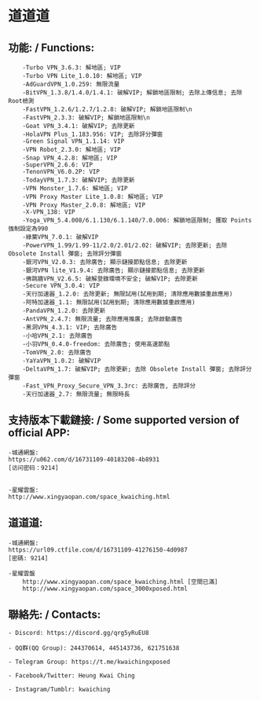 # 道道道

## 功能: / Functions:

        -Turbo VPN_3.6.3: 解地區; VIP
        -Turbo VPN Lite_1.0.10: 解地區; VIP
        -AdGuardVPN_1.0.259: 無限流量
        -BitVPN_1.3.8/1.4.0/1.4.1: 破解VIP; 解鎖地區限制; 去除上傳信息; 去除Root檢測
        -FastVPN_1.2.6/1.2.7/1.2.8: 破解VIP; 解鎖地區限制\n
        -FastVPN_2.3.3: 破解VIP; 解鎖地區限制\n
        -Goat VPN_3.4.1: 破解VIP; 去除更新
        -HolaVPN Plus_1.183.956: VIP; 去除評分彈窗
        -Green Signal VPN_1.1.14: VIP
        -VPN Robot_2.3.0: 解地區; VIP
        -Snap VPN_4.2.8: 解地區; VIP
        -SuperVPN_2.6.6: VIP
        -TenonVPN_V6.0.2P: VIP
        -TodayVPN_1.7.3: 破解VIP; 去除更新
        -VPN Monster_1.7.6: 解地區; VIP
        -VPN Proxy Master Lite_1.0.8: 解地區; VIP
        -VPN Proxy Master_2.0.8: 解地區; VIP
        -X-VPN_138: VIP
        -Yoga_VPN_5.4.008/6.1.130/6.1.140/7.0.006: 解鎖地區限制; 獲取 Points 強制設定為990
        -綠葉VPN_7.0.1: 破解VIP
        -PowerVPN_1.99/1.99-11/2.0/2.01/2.02: 破解VIP; 去除更新; 去除 Obsolete Install 彈窗; 去除評分彈窗
        -銀河VPN_V2.0.3: 去除廣告; 顯示鏈接節點信息; 去除更新
        -銀河VPN lite_V1.9.4: 去除廣告; 顯示鏈接節點信息; 去除更新
        -佛跳牆VPN_V2.6.5: 破解登錄環境不安全; 破解VIP; 去除更新
        -Secure VPN_3.0.4: VIP
        -天行加速器_1.2.0: 去除更新; 無限試用(試用到期; 清除應用數據重啟應用)
        -阿特加速器_1.1: 無限試用(試用到期; 清除應用數據重啟應用)
        -PandaVPN_1.2.0: 去除更新
        -AntVPN_2.4.7: 無限流量; 去除應用推廣; 去除啟動廣告
        -黑洞VPN_4.3.1: VIP; 去除廣告
        -小哈VPN_2.1: 去除廣告
        -小羽VPN_0.4.0-freedom: 去除廣告; 使用高速節點
        -TomVPN_2.0: 去除廣告
        -YaYaVPN_1.0.2: 破解VIP
        -DeltaVPN_1.7: 破解VIP; 去除更新; 去除 Obsolete Install 彈窗; 去除評分彈窗
        -Fast_VPN_Proxy_Secure_VPN_3.3rc: 去除廣告, 去除評分
        -天行加速器_2.7: 無限流量; 無限時長


## 支持版本下載鏈接: / Some supported version of official APP:

	-城通網盤:
	https://u062.com/d/16731109-40183208-4b8931
	[访问密码：9214]


	-星耀雲盤:
	http://www.xingyaopan.com/space_kwaiching.html

## 道道道:

	-城通網盤:
	https://url09.ctfile.com/d/16731109-41276150-4d0987
	[密碼: 9214]

	-星耀雲盤
        http://www.xingyaopan.com/space_kwaiching.html [空間已滿]
        http://www.xingyaopan.com/space_3000xposed.html

## 聯絡先: / Contacts:

	- Discord: https://discord.gg/qrg5yRuEU8

	- QQ群(QQ Group): 244370614, 445143736, 621751638

	- Telegram Group: https://t.me/kwaichingxposed

	- Facebook/Twitter: Heung Kwai Ching

	- Instagram/Tumblr: kwaiching
	
